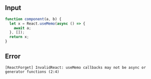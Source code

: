 
## Input

```javascript
function component(a, b) {
  let x = React.useMemo(async () => {
    await a;
  }, []);
  return x;
}

```


## Error

```
[ReactForget] InvalidReact: useMemo callbacks may not be async or generator functions (2:4)
```
          
      